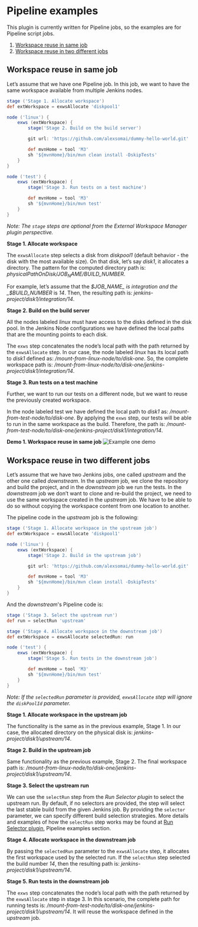 # Pipeline examples

This plugin is currently written for Pipeline jobs, so the examples are for Pipeline script jobs.

1. [Workspace reuse in same job](#workspace-reuse-in-same-job)
1. [Workspace reuse in two different jobs](#workspace-reuse-in-two-different-jobs)

## Workspace reuse in same job

Let’s assume that we have one Pipeline job.
In this job, we want to have the same workspace available from multiple Jenkins nodes.

```groovy
stage ('Stage 1. Allocate workspace')
def extWorkspace = exwsAllocate 'diskpool1'

node ('linux') {
    exws (extWorkspace) {
        stage('Stage 2. Build on the build server')

        git url: 'https://github.com/alexsomai/dummy-hello-world.git'

        def mvnHome = tool 'M3'
        sh '${mvnHome}/bin/mvn clean install -DskipTests'
    }
}

node ('test') {
    exws (extWorkspace) {
        stage('Stage 3. Run tests on a test machine')

        def mvnHome = tool 'M3'
        sh '${mvnHome}/bin/mvn test'
    }
}
```

_Note: The `stage` steps are optional from the External Workspace Manager plugin perspective._

**Stage 1. Allocate workspace**

The `exwsAllocate` step selects a disk from _diskpool1_ (default behavior - the disk with the most available size).
On that disk, let’s say _disk1_, it allocates a directory.
The pattern for the computed directory path is: _physicalPathOnDisk/$JOB_NAME/$BUILD_NUMBER_.

For example, let’s assume that the _$JOB_NAME_ is integration and the _$BUILD_NUMBER_ is _14_.
Then, the resulting path is: _jenkins-project/disk1/integration/14_.

**Stage 2. Build on the build server**

All the nodes labeled _linux_ must have access to the disks defined in the disk pool.
In the Jenkins Node configurations we have defined the local paths that are the mounting points to each disk.

The `exws` step concatenates the node’s local path with the path returned by the `exwsAllocate` step.
In our case, the node labeled _linux_ has its local path to _disk1_ defined as: _/mount-from-linux-node/to/disk-one_.
So, the complete workspace path is: _/mount-from-linux-node/to/disk-one/jenkins-project/disk1/integration/14_.

**Stage 3. Run tests on a test machine**

Further, we want to run our tests on a different node, but we want to reuse the previously created workspace.

In the node labeled test we have defined the local path to _disk1_ as: _/mount-from-test-node/to/disk-one_.
By applying the `exws` step, our tests will be able to run in the same workspace as the build.
Therefore, the path is: _/mount-from-test-node/to/disk-one/jenkins-project/disk1/integration/14_.

**Demo 1. Workspace reuse in same job**
![Example one demo](gif/demo1-workspace-reuse-in-same-job.gif)

## Workspace reuse in two different jobs

Let’s assume that we have two Jenkins jobs, one called _upstream_ and the other one called _downstream_.
In the _upstream_ job, we clone the repository and build the project, and in the _downstream_ job we run the tests.
In the _downstream_ job we don’t want to clone and re-build the project, we need to use the same workspace created in
the _upstream_ job.
We have to be able to do so without copying the workspace content from one location to another.

The pipeline code in the _upstream_ job is the following:

```groovy
stage ('Stage 1. Allocate workspace in the upstream job')
def extWorkspace = exwsAllocate 'diskpool1'

node ('linux') {
    exws (extWorkspace) {
        stage('Stage 2. Build in the upstream job')

        git url: 'https://github.com/alexsomai/dummy-hello-world.git'

        def mvnHome = tool 'M3'
        sh '${mvnHome}/bin/mvn clean install -DskipTests'
    }
}
```

And the _downstream_'s Pipeline code is:

```groovy
stage ('Stage 3. Select the upstream run')
def run = selectRun 'upstream'

stage ('Stage 4. Allocate workspace in the downstream job')
def extWorkspace = exwsAllocate selectedRun: run

node ('test') {
    exws (extWorkspace) {
        stage('Stage 5. Run tests in the downstream job')

        def mvnHome = tool 'M3'
        sh '${mvnHome}/bin/mvn test'
    }
}
```

_Note: If the `selectedRun` parameter is provided, `exwsAllocate` step will ignore the `diskPoolId` parameter._

**Stage 1. Allocate workspace in the upstream job**

The functionality is the same as in the previous example, Stage 1.
In our case, the allocated directory on the physical disk is: _jenkins-project/disk1/upstream/14_.

**Stage 2. Build in the upstream job**

Same functionality as the previous example, Stage 2.
The final workspace path is: _/mount-from-linux-node/to/disk-one/jenkins-project/disk1/upstream/14_.

**Stage 3. Select the upstream run**

We can use the `selectRun` step from the *Run Selector plugin* to select the upstream run.
By default, if no selectors are provided, the step will select the last stable build from the given Jenkins job.
By providing the `selector` parameter, we can specify different build selection strategies.
More details and examples of how the `selectRun` step works may be found at 
[Run Selector plugin](https://github.com/jenkinsci/run-selector-plugin), Pipeline examples section.

**Stage 4. Allocate workspace in the downstream job**

By passing the `selectedRun` parameter to the `exwsAllocate` step, it allocates the first workspace used by the 
selected run.
If the `selectRun` step selected the build number _14_, then the resulting path 
is: _jenkins-project/disk1/upstream/14_.

**Stage 5. Run tests in the downstream job**

The `exws` step concatenates the node’s local path with the path returned by the `exwsAllocate` step in stage 3.
In this scenario, the complete path for running tests is: 
_/mount-from-test-node/to/disk-one/jenkins-project/disk1/upstream/14_.
It will reuse the workspace defined in the _upstream_ job.
